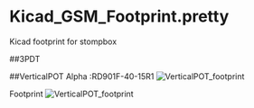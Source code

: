 # Kicad_GSM_Footprint.pretty
Kicad footprint for stompbox

##3PDT



##VerticalPOT
Alpha :RD901F-40-15R1
![VerticalPOT_footprint](http://www.taydaelectronics.com/media/catalog/product/cache/1/image/211x211/9df78eab33525d08d6e5fb8d27136e95/a/-/a-1847_1_1.jpg "サンプル")


Footprint
![VerticalPOT_footprint](http://cdn-ak.f.st-hatena.com/images/fotolife/g/gsmcustomeffects/20160413/20160413200542.png "サンプル")

